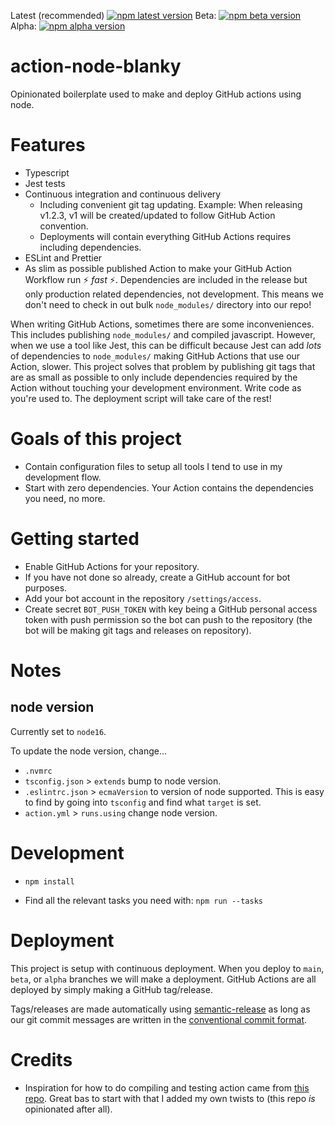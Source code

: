 Latest (recommended) [![npm latest version](https://img.shields.io/npm/v/levibostian/action-node-blanky/latest.svg)](https://www.npmjs.com/package/levibostian/action-node-blanky)
Beta: [![npm beta version](https://img.shields.io/npm/v/levibostian/action-node-blanky/beta.svg)](https://www.npmjs.com/package/levibostian/action-node-blanky)
Alpha: [![npm alpha version](https://img.shields.io/npm/v/levibostian/action-node-blanky/alpha.svg)](https://www.npmjs.com/package/levibostian/action-node-blanky)

# action-node-blanky

Opinionated boilerplate used to make and deploy GitHub actions using node.

# Features

- Typescript
- Jest tests
- Continuous integration and continuous delivery
  - Including convenient git tag updating. Example: When releasing v1.2.3, v1 will be created/updated to follow GitHub Action convention.
  - Deployments will contain everything GitHub Actions requires including dependencies.
- ESLint and Prettier
- As slim as possible published Action to make your GitHub Action Workflow run ⚡ _fast_ ⚡. Dependencies are included in the release but only production related dependencies, not development. This means we don't need to check in out bulk `node_modules/` directory into our repo!

When writing GitHub Actions, sometimes there are some inconveniences. This includes publishing `node_modules/` and compiled javascript. However, when we use a tool like Jest, this can be difficult because Jest can add _lots_ of dependencies to `node_modules/` making GitHub Actions that use our Action, slower. This project solves that problem by publishing git tags that are as small as possible to only include dependencies required by the Action without touching your development environment. Write code as you're used to. The deployment script will take care of the rest!

# Goals of this project

- Contain configuration files to setup all tools I tend to use in my development flow.
- Start with zero dependencies. Your Action contains the dependencies you need, no more.

# Getting started

- Enable GitHub Actions for your repository.
- If you have not done so already, create a GitHub account for bot purposes.
- Add your bot account in the repository `/settings/access`.
- Create secret `BOT_PUSH_TOKEN` with key being a GitHub personal access token with push permission so the bot can push to the repository (the bot will be making git tags and releases on repository).

# Notes

## node version

Currently set to `node16`.

To update the node version, change...

- `.nvmrc`
- `tsconfig.json` > `extends` bump to node version.
- `.eslintrc.json` > `ecmaVersion` to version of node supported. This is easy to find by going into `tsconfig` and find what `target` is set.
- `action.yml` > `runs.using` change node version.

# Development

- `npm install`

- Find all the relevant tasks you need with: `npm run --tasks`

# Deployment

This project is setup with continuous deployment. When you deploy to `main`, `beta`, or `alpha` branches we will make a deployment. GitHub Actions are all deployed by simply making a GitHub tag/release.

Tags/releases are made automatically using [semantic-release](https://github.com/semantic-release/semantic-release) as long as our git commit messages are written in the [conventional commit format](https://www.conventionalcommits.org/).

# Credits

- Inspiration for how to do compiling and testing action came from [this repo](https://github.com/actions/typescript-action). Great bas to start with that I added my own twists to (this repo _is_ opinionated after all).
